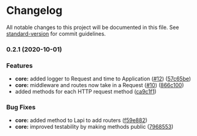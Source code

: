 # Changelog

All notable changes to this project will be documented in this file. See [standard-version](https://github.com/conventional-changelog/standard-version) for commit guidelines.

### 0.2.1 (2020-10-01)


### Features

* **core:** added logger to Request and time to Application ([#12](https://github.com/LukeShay/lapi/issues/12)) ([57c65be](https://github.com/LukeShay/lapi/commits/57c65be03f1f9487b37e0f25ad2291db93d39b97))
* **core:** middleware and routes now take in a Request ([#10](https://github.com/LukeShay/lapi/issues/10)) ([866c100](https://github.com/LukeShay/lapi/commits/866c10031570be5442b6a322b45141bca1caee64))
* added methods for each HTTP request method ([ca9c1f1](https://github.com/LukeShay/lapi/commits/ca9c1f16a100e7e8af0b559e713f0410a91fff64))


### Bug Fixes

* **core:** added method to Lapi to add routers ([f59e882](https://github.com/LukeShay/lapi/commits/f59e88250c52c7562c7dbba964709533f858d500))
* **core:** improved testability by making methods public ([7968553](https://github.com/LukeShay/lapi/commits/79685539403b0f83a43fdc744627831adb92eee3))
